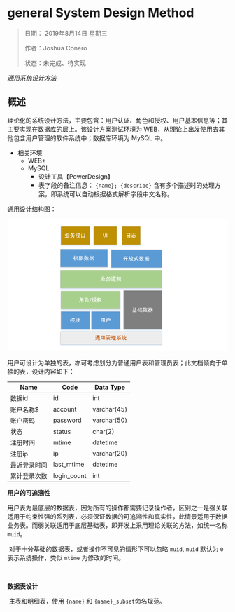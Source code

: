 # general System Design Method

> 日期： 2019年8月14日 星期三
>
> 作者：Joshua Conero
>
> 状态：未完成、待实现



*通用系统设计方法*



## 概述

理论化的系统设计方法，主要包含：用户认证、角色和授权、用户基本信息等；其主要实现在数据库的层上。该设计方案测试环境为 WEB，从理论上出发使用去其他包含用户管理的软件系统中；数据库环境为 MySQL 中。

- 相关环境
  - WEB+
  - MySQL
    - 设计工具【PowerDesign】
    - 表字段的备注信息： `{name}; {describe}` 含有多个描述时的处理方案，即系统可以自动根据格式解析字段中文名称。



通用设计结构图：

![](./image/gsdm/base-architect.png)

用户可设计为单独的表，亦可考虑划分为普通用户表和管理员表；此文档倾向于单独的表，设计内容如下：

| Name         | Code        | Data Type   |
| ------------ | ----------- | ----------- |
| 数据id       | id          | int         |
| 账户名称$    | account     | varchar(45) |
| 账户密码     | password    | varchar(50) |
| 状态         | status      | char(2)     |
| 注册时间     | mtime       | datetime    |
| 注册ip       | ip          | varchar(20) |
| 最近登录时间 | last_mtime  | datetime    |
| 累计登录次数 | login_count | int         |



**用户的可追溯性**

​		用户表为最底层的数据表，因为所有的操作都需要记录操作者，区别之一是强关联适用于约束性强的系列表，必须保证数据的可追溯性和真实性，此情景适用于数据业务表。而弱关联适用于底层基础表，即开发上采用理论关联的方法，如统一名称 `muid`。

​		对于十分基础的数据表，或者操作不可见的情形下可以忽略 `muid`, `muid` 默认为 `0` 表示系统操作，类似 `mtime` 为修改的时间。

​		

**数据表设计**

​		主表和明细表，使用 `{name}` 和 `{name}_subset`命名规范。